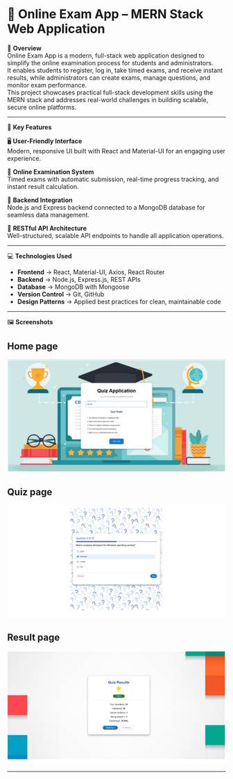 # 📝 Online Exam App – MERN Stack Web Application

📌 **Overview**  
Online Exam App is a modern, full-stack web application designed to simplify the online examination process for students and administrators.  
It enables students to register, log in, take timed exams, and receive instant results, while administrators can create exams, manage questions, and monitor exam performance.  
This project showcases practical full-stack development skills using the MERN stack and addresses real-world challenges in building scalable, secure online platforms.

---

🚀 **Key Features**  

🖥️ **User-Friendly Interface**  
Modern, responsive UI built with React and Material-UI for an engaging user experience.

📝 **Online Examination System**  
Timed exams with automatic submission, real-time progress tracking, and instant result calculation.

💾 **Backend Integration**  
Node.js and Express backend connected to a MongoDB database for seamless data management.

🔗 **RESTful API Architecture**  
Well-structured, scalable API endpoints to handle all application operations.

---

💻 **Technologies Used**  

- **Frontend** → React, Material-UI, Axios, React Router  
- **Backend** → Node.js, Express.js, REST APIs  
- **Database** → MongoDB with Mongoose  
- **Version Control** → Git, GitHub  
- **Design Patterns** → Applied best practices for clean, maintainable code

---

🖼️ **Screenshots**  

##  Home page
![home Page](screenshots/1.png) 
##  Quiz page
![quiz Dashboard](screenshots/2.png) 
##  Result page
![Result Interface](screenshots/3.png)

---



